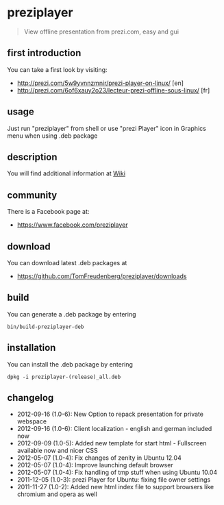 # preziplayer

> View offline presentation from prezi.com, easy and gui

## first introduction

You can take a first look by visiting:

* http://prezi.com/5w9yvnnzmnir/prezi-player-on-linux/ [en]
* http://prezi.com/6of6xauy2o23/lecteur-prezi-offline-sous-linux/ [fr]

## usage

Just run "preziplayer" from shell or use "prezi Player" icon in Graphics menu when using .deb package

## description

You will find additional information at [Wiki](preziplayer/wiki)

## community

There is a Facebook page at:

* https://www.facebook.com/preziplayer

## download

You can download latest .deb packages at

* https://github.com/TomFreudenberg/preziplayer/downloads

## build

You can generate a .deb package by entering

    bin/build-preziplayer-deb

## installation

You can install the .deb package by entering

    dpkg -i preziplayer-(release)_all.deb

## changelog

* 2012-09-16 (1.0-6): New Option to repack presentation for private webspace
* 2012-09-16 (1.0-6): Client localization - english and german included now
* 2012-09-09 (1.0-5): Added new template for start html - Fullscreen available now and nicer CSS
* 2012-05-07 (1.0-4): Fix changes of zenity in Ubuntu 12.04
* 2012-05-07 (1.0-4): Improve launching default browser
* 2012-05-07 (1.0-4): Fix handling of tmp stuff when using Ubuntu 10.04
* 2011-12-05 (1.0-3): prezi Player for Ubuntu: fixing file owner settings
* 2011-11-27 (1.0-2): Added new html index file to support browsers like chromium and opera as well

